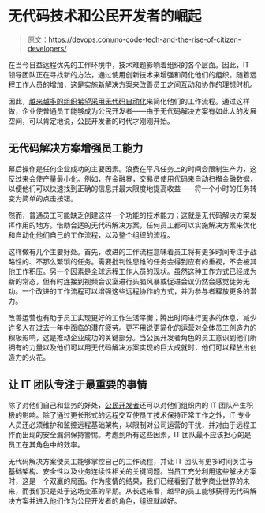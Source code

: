# 无代码技术和公民开发者的崛起

> 原文：<https://devops.com/no-code-tech-and-the-rise-of-citizen-developers/>

在当今日益远程优先的工作环境中，技术难题影响着组织的各个层面。因此，IT 领导团队正在寻找新的方法，通过使用创新技术来增强和简化他们的组织。随着远程工作人员的增加，这是实施新解决方案来改善员工之间互动和协作的理想时机。

因此，[越来越多的组织希望采用无代码自动化](https://www.helpnetsecurity.com/2021/01/25/future-of-business-operations/)来简化他们的工作流程。通过这样做，企业使普通员工能够成为公民开发者——由于无代码解决方案有如此大的发展空间，可以肯定地说，公民开发者的时代才刚刚开始。

## 无代码解决方案增强员工能力

幕后操作是任何企业成功的主要因素。浪费在平凡任务上的时间会限制生产力，这反过来会使产量最小化。例如，在金融界，交易员使用代码来自动扫描金融数据，以便他们可以快速找到正确的信息并最大限度地提高收益——将一个小时的任务转变为简单的点击按钮。

然而，普通员工可能缺乏创建这样一个功能的技术能力；这就是无代码解决方案发挥作用的地方。借助合适的无代码解决方案，任何员工都可以实施解决方案来优化和自动化他们自己的工作流程，以及整个组织的流程。

这样做有几个主要好处。首先，改进的工作流程意味着员工将有更多时间专注于战略性的、不那么繁琐的任务。需要批判性思维的任务会得到应有的重视，不会被其他工作积压。另一个因素是全球远程工作人员的现状。虽然这种工作方式已经成为新的常态，但有时连接到视频会议室进行头脑风暴或促进会议仍然会感觉徒劳无功。一个改进的工作流程可以增强这些远程协作的方式，并为参与者释放更多的潜力。

改善运营也有助于员工实现更好的工作生活平衡；腾出时间进行更多的休息，减少许多人在过去一年中面临的潜在疲劳。更不用说更简化的运营对全体员工创造力的积极影响，这是推动企业成功的关键部分。当公民开发者角色的员工意识到他们所拥有的力量以及他们可以用无代码解决方案实现的巨大成就时，他们可以释放出创造力的火花。

## 让 IT 团队专注于最重要的事情

除了对他们自己和业务的好处，[公民开发者](https://devops.com/?s=citizen%20developers)还可以对他们组织内的 IT 团队产生积极的影响。除了通过更长形式的远程交互使员工技术保持正常工作之外，IT 专业人员还必须维护和监控远程基础架构，以限制对公司运营的干扰，并对由于远程工作而出现的安全漏洞保持警惕。考虑到所有这些因素，IT 团队最不应该担心的是员工在其角色中的效率。

无代码解决方案使员工能够掌控自己的工作流程，并让 IT 团队有更多时间关注与基础架构、安全性以及业务连续性相关的关键问题。当员工充分利用这些解决方案时，这是一个双赢的局面。作为疫情的结果，我们已经看到了数字商业世界的未来，而我们只是处于这场变革的早期。从长远来看，越早的员工能够获得无代码解决方案并进入他们作为公民开发者的角色，组织就越好。